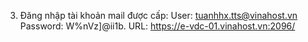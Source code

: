 3. Đăng nhập tài khoản mail được cấp:
User: tuanhhx.tts@vinahost.vn
Password: W%nVz]@ii1b.
URL: https://e-vdc-01.vinahost.vn:2096/